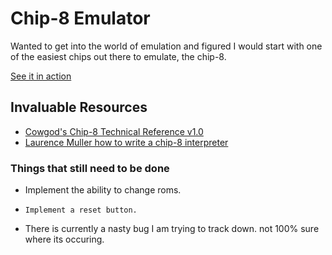 Chip-8 Emulator
====================

Wanted to get into the world of emulation and figured I would start with one of the easiest chips out there to emulate, the chip-8.

[See it in action](http://loktar00.github.io/chip8/)

Invaluable Resources
-----------------------

-	[Cowgod's Chip-8 Technical Reference v1.0](http://devernay.free.fr/hacks/chip8/C8TECH10.HTM)
-	[Laurence Muller how to write a chip-8 interpreter](http://www.multigesture.net/articles/how-to-write-an-emulator-chip-8-interpreter/)


### Things that still need to be done

- 	Implement the ability to change roms.
-	  Implement a reset button.
-   There is currently a nasty bug I am trying to track down. not 100% sure where its occuring.
